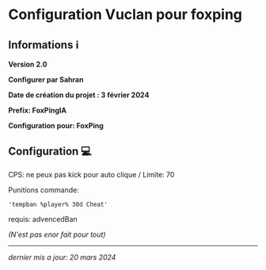 # Configuration Vuclan pour foxping


## Informations ℹ️

**Version 2.0**

**Configurer par Sahran**

**Date de création du projet : 3 février 2024**

**Prefix: FoxPingIA**


**Configuration pour: FoxPing**


## Configuration 💻
CPS: ne peux pas kick pour auto clique / Limite: 70

Punitions commande:    

    'tempban %player% 30d Cheat'
         
requis: advencedBan

_(N'est pas enor fait pour tout)_
______

_dernier mis a jour: 20 mars 2024_
